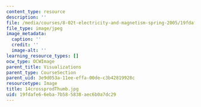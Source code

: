 ```yaml
---
content_type: resource
description: ''
file: /media/courses/8-02t-electricity-and-magnetism-spring-2005/19fdafe66eba7b585838aec6b0a7dc29_14crossprodThumb.jpg
file_type: image/jpeg
image_metadata:
  caption: ''
  credit: ''
  image-alt: ''
learning_resource_types: []
ocw_type: OCWImage
parent_title: Visualizations
parent_type: CourseSection
parent_uid: 3e9d053a-11ee-effa-00de-c3b42819928c
resourcetype: Image
title: 14crossprodThumb.jpg
uid: 19fdafe6-6eba-7b58-5838-aec6b0a7dc29
---
```

